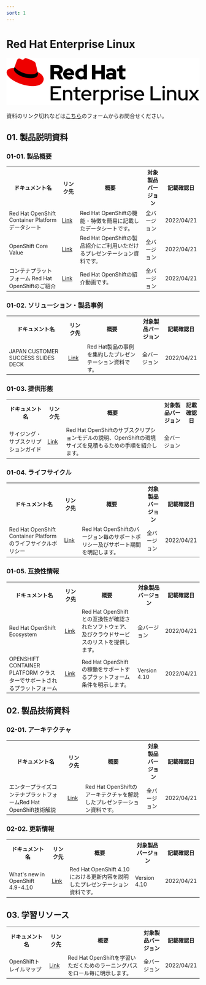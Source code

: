 ```yaml
---
sort: 1
---
```


# Red Hat Enterprise Linux

<img src="https://github.com/KaitoInaba/rh-open-renew/blob/main/Products/images/Logo-Red_Hat-Enterprise_Linux-A-Standard-RGB.png?raw=true" alt="openshift_logo" title="OpenShift">


資料のリンク切れなどは<a href="https://docs.google.com/forms/d/e/1FAIpQLSdTw0cjIAKxh_XE-jYehoa1MnCmdd0FVZm0oPQXF1X7JNinYw/viewform">こちら</a>のフォームからお問合せください。

## 01. 製品説明資料

### 01-01. 製品概要

<table>
  <tr><!-- 行1（見出し）-->
    <th>ドキュメント名</th> <th>リンク先</th><th>概要</th><th>対象製品バージョン</th><th>記載確認日</th>
  </tr>

  <tr><!-- 行2 -->
    <td>Red Hat OpenShift Container Platformデータシート</td>
    <td>
    <a href="https://www.redhat.com/rhdc/managed-files/cl-openshift-4-datasheet-f16726wg-201905-a4-ja.pdf">Link</a>
    </td>
    <td>Red Hat OpenShiftの機能・特徴を簡易に記載したデータシートです。</td>
    <td>全バージョン</td>
    <td>2022/04/21</td>
  </tr>

  <tr><!-- 行3 -->
    <td>OpenShift Core Value</td>
    <td>
    <a href="https://docs.google.com/presentation/d/1IdLpIV5-QKKDg4p9e0pDGNqKh6l4LAMw/edit?usp=sharing&ouid=116214710648103817049&rtpof=true&sd=true">Link</a>
    </td>
    <td>Red Hat OpenShiftの製品紹介にご利用いただけるプレゼンテーション資料です。</td>
    <td>全バージョン</td>
    <td>2022/04/21</td>
  </tr>

  <tr><!-- 行4 -->
    <td>コンテナプラットフォーム Red Hat OpenShiftのご紹介</td>
    <td>
    <a href="https://www.youtube.com/watch?v=oWWMEfz4VNQ&list=PL4IvAXW0drR3_VUJGBDHMZYETG7_UdXYc&index=1">Link</a>
    </td>
    <td>Red Hat OpenShiftの紹介動画です。</td>
    <td>全バージョン</td>
    <td>2022/04/21</td>
  </tr>
</table>

### 01-02. ソリューション・製品事例

<table>
  <tr><!-- 行1（見出し）-->
    <th>ドキュメント名</th> <th>リンク先</th><th>概要</th><th>対象製品バージョン</th><th>記載確認日</th>
  </tr>

  <tr><!-- 行2 -->
    <td>JAPAN CUSTOMER SUCCESS SLIDES DECK</td>
    <td>
    <a href="https://docs.google.com/presentation/d/19nxYPw4TUjakWafj4rHYPwwqh-VADmbQTILnuOx4V7g/edit#slide=id.gb5e365882c_2_4066">Link</a>
    </td>
    <td>Red Hat製品の事例を集約したプレゼンテーション資料です。</td>
    <td>全バージョン</td>
    <td>2022/04/21</td>
  </tr>
</table>

### 01-03. 提供形態

<table>
  <tr><!-- 行1（見出し）-->
    <th>ドキュメント名</th> <th>リンク先</th><th>概要</th><th>対象製品バージョン</th><th>記載確認日</th>
  </tr>

  <tr><!-- 行2 -->
    <td>サイジング・サブスクリプションガイド</td>
    <td>
    <a href="https://www.redhat.com/rhdc/managed-files/cl-openshift-sizing-guide-detail-f26601wg-202012-a4-ja.pdf">Link</a>
    </td>
    <td>Red Hat OpenShiftのサブスクリプションモデルの説明、OpenShiftの環境サイズを見積もるための手順を紹介します。</td>
    <td>全バージョン</td>
  </tr>
</table>

### 01-04. ライフサイクル

<table>
  <tr><!-- 行1（見出し）-->
    <th>ドキュメント名</th> <th>リンク先</th><th>概要</th><th>対象製品バージョン</th><th>記載確認日</th>
  </tr>

  <tr><!-- 行2 -->
    <td>Red Hat OpenShift Container Platformのライフサイクルポリシー</td>
    <td>
    <a href="https://access.redhat.com/ja/support/policy/updates/openshift">Link</a>
    </td>
    <td>Red Hat OpenShiftのバージョン毎のサポートポリシー及びサポート期間を明記します。</td>
    <td>全バージョン</td>
    <td>2022/04/21</td>
  </tr>
</table>


### 01-05. 互換性情報

<table>
  <tr><!-- 行1（見出し）-->
    <th>ドキュメント名</th> <th>リンク先</th><th>概要</th><th>対象製品バージョン</th><th>記載確認日</th>
  </tr>

  <tr><!-- 行2 -->
    <td>Red Hat OpenShift Ecosystem</td>
    <td>
    <a href="https://www.redhat.com/rhdc/managed-files/cl-openshift-4-datasheet-f16726wg-201905-a4-ja.pdf">Link</a>
    </td>
    <td>Red Hat OpenShiftとの互換性が確認されたソフトウェア、及びクラウドサービスのリストを提供します。</td>
    <td>全バージョン</td>
    <td>2022/04/21</td>
  </tr>

  <tr><!-- 行3 -->
    <td>OPENSHIFT CONTAINER PLATFORM クラスターでサポートされるプラットフォーム</td>
    <td>
    <a href="https://www.redhat.com/rhdc/managed-files/cl-openshift-4-datasheet-f16726wg-201905-a4-ja.pdf">Link</a>
    </td>
    <td>Red Hat OpenShiftの稼働をサポートするプラットフォーム条件を明示します。</td>
    <td>Version 4.10</td>
    <td>2022/04/21</td>
  </tr>
</table>

## 02. 製品技術資料

### 02-01. アーキテクチャ

<table>
  <tr><!-- 行1（見出し）-->
    <th>ドキュメント名</th> <th>リンク先</th><th>概要</th><th>対象製品バージョン</th><th>記載確認日</th>
  </tr>

  <tr><!-- 行2 -->
    <td>エンタープライズコンテナプラットフォームRed Hat OpenShift技術解説</td>
    <td>
    <a href="https://docs.google.com/presentation/d/1tExofRn5KU2KrqUHP2eg-WnhzSy6Tjam/edit?usp=sharing&ouid=116214710648103817049&rtpof=true&sd=true">Link</a>
    </td>
    <td>Red Hat OpenShiftのアーキテクチャを解説したプレゼンテーション資料です。</td>
    <td>全バージョン</td>
    <td>2022/04/21</td>
  </tr>
</table>

### 02-02. 更新情報

<table>
  <tr><!-- 行1（見出し）-->
    <th>ドキュメント名</th> <th>リンク先</th><th>概要</th><th>対象製品バージョン</th><th>記載確認日</th>
  </tr>

  <tr><!-- 行2 -->
    <td>What's new in OpenShift 4.9-4.10</td>
    <td>
    <a href="https://docs.google.com/presentation/d/1dr_JFiz5wO9chz9RDWuYVeNfFf1IoPL5/edit?usp=sharing&ouid=116214710648103817049&rtpof=true&sd=true">Link</a>
    </td>
    <td>Red Hat OpenShift 4.10における更新内容を説明したプレゼンテーション資料です。</td>
    <td>Version 4.10</td>
    <td>2022/04/21</td>
  </tr>
</table>

## 03. 学習リソース

<table>
  <tr><!-- 行1（見出し）-->
    <th>ドキュメント名</th> <th>リンク先</th><th>概要</th><th>対象製品バージョン</th><th>記載確認日</th>
  </tr>

  <tr><!-- 行2 -->
    <td>OpenShiftトレイルマップ</td>
    <td>
    <a href="https://drive.google.com/file/d/1bsAFs1ihhi9GTWLESWnMZjOMqVsGa_sN/view">Link</a>
    </td>
    <td>Red Hat OpenShiftを学習いただくためのラーニングパスをロール毎に明示します。</td>
    <td>全バージョン</td>
    <td>2022/04/21</td>
  </tr>
</table>
